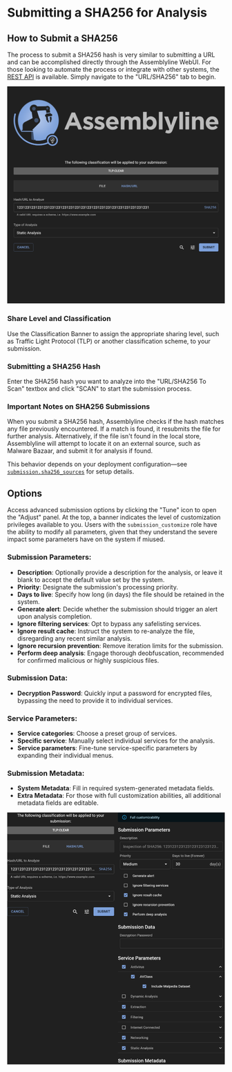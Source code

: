 # Submitting a SHA256 for Analysis

## How to Submit a SHA256

The process to submit a SHA256 hash is very similar to submitting a URL and can be accomplished directly through the Assemblyline WebUI. For those looking to automate the process or integrate with other systems, the [REST API](../../integration/python/#submit-a-file-url-or-sha256-for-analysis) is available. Simply navigate to the "URL/SHA256" tab to begin.

![URL/SHA256 submission](./images/submit_hash.png)

### Share Level and Classification

Use the Classification Banner to assign the appropriate sharing level, such as Traffic Light Protocol (TLP) or another classification scheme, to your submission.

### Submitting a SHA256 Hash

Enter the SHA256 hash you want to analyze into the "URL/SHA256 To Scan" textbox and click "SCAN" to start the submission process.

### Important Notes on SHA256 Submissions

When you submit a SHA256 hash, Assemblyline checks if the hash matches any file previously encountered. If a match is found, it resubmits the file for further analysis. Alternatively, if the file isn't found in the local store, Assemblyline will attempt to locate it on an external source, such as Malware Bazaar, and submit it for analysis if found.

This behavior depends on your deployment configuration—see [`submission.sha256_sources`](../../odm/models/config/#sha256source) for setup details.

## Options

Access advanced submission options by clicking the "Tune" icon to open the "Adjust" panel. At the top, a banner indicates the level of customization privileges available to you. Users with the `submission_customize` role have the ability to modify all parameters, given that they understand the severe impact some parameters have on the system if miused.

### Submission Parameters:

- **Description**: Optionally provide a description for the analysis, or leave it blank to accept the default value set by the system.
- **Priority**: Designate the submission's processing priority.
- **Days to live**: Specify how long (in days) the file should be retained in the system.
- **Generate alert**: Decide whether the submission should trigger an alert upon analysis completion.
- **Ignore filtering services**: Opt to bypass any safelisting services.
- **Ignore result cache**: Instruct the system to re-analyze the file, disregarding any recent similar analysis.
- **Ignore recursion prevention**: Remove iteration limits for the submission.
- **Perform deep analysis**: Engage thorough deobfuscation, recommended for confirmed malicious or highly suspicious files.

### Submission Data:

- **Decryption Password**: Quickly input a password for encrypted files, bypassing the need to provide it to individual services.

### Service Parameters:

- **Service categories**: Choose a preset group of services.
- **Specific service**: Manually select individual services for the analysis.
- **Service parameters**: Fine-tune service-specific parameters by expanding their individual menus.

### Submission Metadata:

- **System Metadata**: Fill in required system-generated metadata fields.
- **Extra Metadata**: For those with full customization abilities, all additional metadata fields are editable.

![Submit options](./images/hash_submit_options.png)
